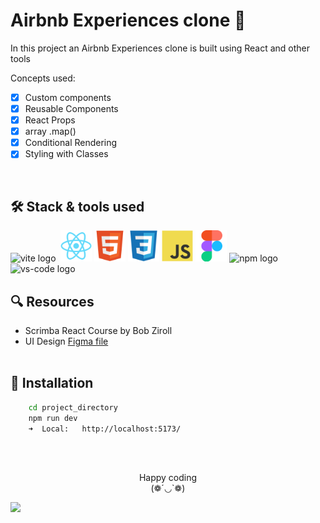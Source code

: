 # Airbnb Experiences clone 🏡
In this project an Airbnb Experiences clone is built using React and other tools

Concepts used:
- [x] Custom components<br>
- [x] Reusable Components
- [x] React Props
- [x] array .map()
- [x] Conditional Rendering
- [x] Styling with Classes
<br>

## 🛠️ Stack &#38; tools used
<img src="https://cdn.jsdelivr.net/gh/devicons/devicon@latest/icons/vitejs/vitejs-original.svg" alt="vite logo" width="50" height="50" style="max-width:100%;"/>&nbsp;
<img src="https://github.com/devicons/devicon/blob/master/icons/react/react-original.svg" alt="React logo" width="50" height="50" style="max-width:100%;">
<a target="_blank" rel="noopener noreferrer" href="https://github.com/devicons/devicon/blob/master/icons/html5/html5-original.svg"><img src="https://github.com/devicons/devicon/raw/master/icons/html5/html5-original.svg" alt="html5 logo" width="50" height="50" style="max-width:100%;"></a>
<a target="_blank" rel="noopener noreferrer" href="https://github.com/devicons/devicon/blob/master/icons/css3/css3-original.svg"><img src="https://github.com/devicons/devicon/raw/master/icons/css3/css3-original.svg" alt="css3 logo" width="50" height="50" style="max-width:100%;"></a>
<a target="_blank" rel="noopener noreferrer" href="https://github.com/devicons/devicon/blob/master/icons/javascript/javascript-original.svg"><img src="https://github.com/devicons/devicon/raw/master/icons/javascript/javascript-original.svg" alt="JavaScript" width="50" height="50" style="max-width:100%;"></a>
<a target="_blank" rel="noopener noreferrer" href="https://github.com/devicons/devicon/blob/master/icons/figma/figma-original.svg"><img src="https://github.com/devicons/devicon/blob/master/icons/figma/figma-original.svg" alt="Figma logo" width="50" height="50" style="max-width:100%;"></a>
<img src="https://cdn.jsdelivr.net/gh/devicons/devicon@latest/icons/npm/npm-original-wordmark.svg" alt="npm logo" width="50" height="50" style="max-width:100%;"/>
<img src="https://cdn.jsdelivr.net/gh/devicons/devicon@latest/icons/vscode/vscode-original.svg" alt="vs-code logo" width="50" height="50" style="max-width:100%;"/>
<br>          
          
          
## 🔍 Resources
- Scrimba React Course by Bob Ziroll
- UI Design <a href="https://www.figma.com/file/4YjrygFEXOcDp9AAnVFv7o/Airbnb-Experiences?node-id=0%3A1">Figma file</a>
<br><br>

## 🔨 Installation
```bash
    cd project_directory
    npm run dev
    ➜  Local:   http://localhost:5173/
  
```

<br>
<div align="center">

  Happy coding
  <br>(❁´◡`❁)
</div>

<img src="src/images/project-thumbnail.png" width="70%"/>
